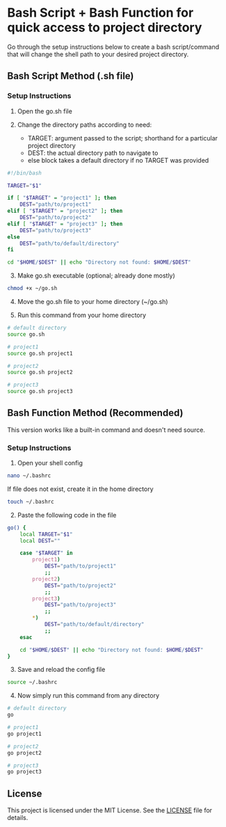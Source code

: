 # Bash Script + Bash Function for quick access to project directory

Go through the setup instructions below to create a bash script/command that will change the shell path to your desired project directory.

## Bash Script Method (.sh file)

### Setup Instructions

1. Open the go.sh file
2. Change the directory paths according to need:

   - TARGET: argument passed to the script; shorthand for a particular project directory
   - DEST: the actual directory path to navigate to
   - else block takes a default directory if no TARGET was provided

```bash
#!/bin/bash

TARGET="$1"

if [ "$TARGET" = "project1" ]; then
    DEST="path/to/project1"
elif [ "$TARGET" = "project2" ]; then
    DEST="path/to/project2"
elif [ "$TARGET" = "project3" ]; then
    DEST="path/to/project3"
else
    DEST="path/to/default/directory"
fi

cd "$HOME/$DEST" || echo "Directory not found: $HOME/$DEST"

```

3. Make go.sh executable (optional; already done mostly)

```bash
chmod +x ~/go.sh
```

4. Move the go.sh file to your home directory (~/go.sh)

5. Run this command from your home directory

```bash
# default directory
source go.sh

# project1
source go.sh project1

# project2
source go.sh project2

# project3
source go.sh project3

```

## Bash Function Method (Recommended)

This version works like a built-in command and doesn't need source.

### Setup Instructions

1. Open your shell config

```bash
nano ~/.bashrc

```

If file does not exist, create it in the home directory

```bash
touch ~/.bashrc

```

2. Paste the following code in the file

```bash
go() {
    local TARGET="$1"
    local DEST=""

    case "$TARGET" in
        project1)
            DEST="path/to/project1"
            ;;
        project2)
            DEST="path/to/project2"
            ;;
        project3)
            DEST="path/to/project3"
            ;;
        *)
            DEST="path/to/default/directory"
            ;;
    esac

    cd "$HOME/$DEST" || echo "Directory not found: $HOME/$DEST"
}

```

3. Save and reload the config file

```bash
source ~/.bashrc

```

4. Now simply run this command from any directory

```bash
# default directory
go

# project1
go project1

# project2
go project2

# project3
go project3

```

## License

This project is licensed under the MIT License. See the [LICENSE](./LICENSE) file for details.
